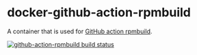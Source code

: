 # docker-github-action-rpmbuild

A container that is used for [GitHub action rpmbuild](https://github.com/marketplace/actions/rpmbuild-action).

[![github-action-rpmbuild build status](https://img.shields.io/docker/cloud/build/robertdebock/github-action-rpmbuild.svg)](https://hub.docker.com/repository/docker/robertdebock/github-action-rpmbuild)
